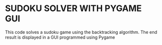 # <b>SUDOKU SOLVER WITH PYGAME GUI</b>

<p>This code solves a sudoku game using the backtracking algorithm. The end result is displayed in a GUI programmed using Pygame</p>
